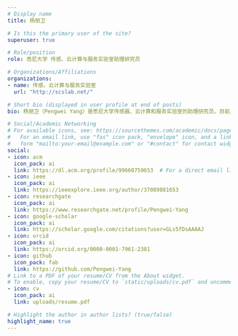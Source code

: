 ```yaml
---
# Display name
title: 杨朋卫

# Is this the primary user of the site?
superuser: true

# Role/position
role: 悉尼大学 传感、云计算与服务实验室助理研究员

# Organizations/Affiliations
organizations:
- name: 传感、云计算与服务实验室
  url: "http://scslab.net/"

# Short bio (displayed in user profile at end of posts)
bio: 杨朋卫（Pengwei Yang）是悉尼大学传感器、云计算和服务实验室的助理研究员，目前从事物联网云计算项目研究。他的研究兴趣包括众包、面向服务计算、深度学习与可信赖机器学习。

# Social/Academic Networking
# For available icons, see: https://sourcethemes.com/academic/docs/page-builder/#icons
#   For an email link, use "fas" icon pack, "envelope" icon, and a link in the
#   form "mailto:your-email@example.com" or "#contact" for contact widget.
social:
- icon: acm
  icon_pack: ai
  link: https://dl.acm.org/profile/99660759653  # For a direct email link, use "mailto:test@example.org".
- icon: ieee
  icon_pack: ai
  link: https://ieeexplore.ieee.org/author/37089881653
- icon: researchgate
  icon_pack: ai
  link: https://www.researchgate.net/profile/Pengwei-Yang
- icon: google-scholar
  icon_pack: ai
  link: https://scholar.google.com/citations?user=GLs5fDsAAAAJ
- icon: orcid
  icon_pack: ai
  link: https://orcid.org/0000-0001-7961-2381
- icon: github
  icon_pack: fab
  link: https://github.com/Pengwei-Yang
# Link to a PDF of your resume/CV from the About widget.
# To enable, copy your resume/CV to `static/uploads/cv.pdf` and uncomment the lines below.
- icon: cv
  icon_pack: ai
  link: uploads/resume.pdf

# Highlight the author in author lists? (true/false)
highlight_name: true
---
```

